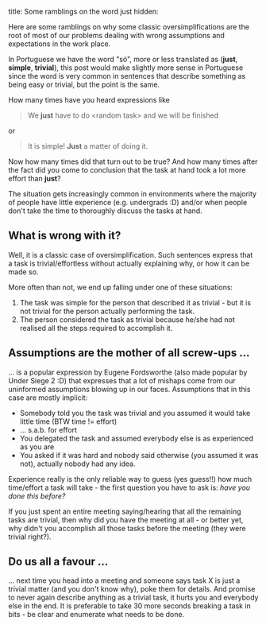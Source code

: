 title: Some ramblings on the word just
hidden:


Here are some ramblings on why some classic oversimplifications are the root of most of our
problems dealing with wrong assumptions and expectations in the work place.

In Portuguese we have the word "só", more or less translated as (**just**, **simple**, **trivial**), this
post would make slightly more sense in Portuguese since the word is very common
in sentences that describe something as being easy or trivial, but the point is the same.


How many times have you heard expressions like

> We **just** have to do <random task\> and we will be finished

or

> It is simple! **Just** a matter of doing it.

Now how many times did that turn out to be true? And how many times after the
fact did you come to conclusion that the task at hand took a lot more effort than
**just**?

The situation gets increasingly common in environments where the majority of
people have little experience (e.g. undergrads :D) and/or when people don't take the
time to thoroughly discuss the tasks at hand.


## What is wrong with it?

Well, it is a classic case of oversimplification. 
Such sentences express that a task is trivial/effortless without actually
explaining why, or how it can be made so.

More often than not, we end up falling under one of these situations:

1. The task was simple for the person that described it as trivial - but it is not trivial
   for the person actually performing the task.
2. The person considered the task as trivial because he/she had not realised
   all the steps required to accomplish it.

## Assumptions are the mother of all screw-ups ...

... is a popular expression by Eugene Fordsworthe (also made popular by Under
Siege 2 :D) that expresses that a lot of mishaps come from our uninformed
assumptions blowing up in our faces.  Assumptions that in this case are mostly
implicit:

* Somebody told you the task was trivial and you assumed it would take little time (BTW time != effort)
* ... s.a.b. for effort
* You delegated the task and assumed everybody else is as experienced as you are
* You asked if it was hard and nobody said otherwise (you assumed it was not), actually nobody had any idea.

Experience really is the only reliable way to guess (yes guess!!) how much time/effort
a task will take - the first question you have to ask is: *have you done this before?*

If you just spent an entire meeting saying/hearing that all the remaining tasks are trivial,
then why did you have the meeting at all - or better yet, why didn't you accomplish all those tasks
before the meeting (they were trivial right?).


## Do us all a favour ...

... next time you head into a meeting and someone says task X is just a trivial
matter (and you don't know why), poke them for details. And promise to never again
describe anything as a trivial task, it hurts you and everybody else in the end.
It is preferable to take 30 more seconds breaking a task in bits - be clear and
enumerate what needs to be done.




